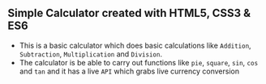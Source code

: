 ## Simple Calculator created with HTML5, CSS3 & ES6

- This is a basic calculator which does basic calculations like ```Addition```, ```Subtraction```, ```Multiplication``` and ```Division```. 
- The calculator is be able to carry out functions like ```pie```, ```square```, ```sin```, ```cos``` and ```tan``` and it has a live ```API``` which grabs live currency conversion